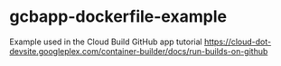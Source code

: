 # gcbapp-dockerfile-example
Example used in the Cloud Build GitHub app tutorial
https://cloud-dot-devsite.googleplex.com/container-builder/docs/run-builds-on-github
